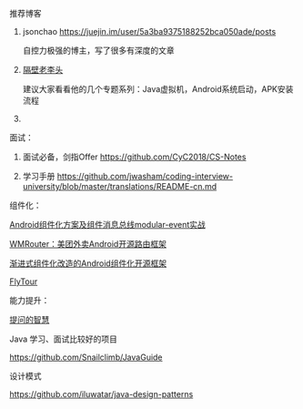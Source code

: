 推荐博客

1. jsonchao https://juejin.im/user/5a3ba9375188252bca050ade/posts

   自控力极强的博主，写了很多有深度的文章

2. [隔壁老李头](https://www.jianshu.com/u/8b9c629f69dd) 

   建议大家看看他的几个专题系列：Java虚拟机，Android系统启动，APK安装流程

3.  



面试：
1. 面试必备，剑指Offer https://github.com/CyC2018/CS-Notes

2. 学习手册 https://github.com/jwasham/coding-interview-university/blob/master/translations/README-cn.md

   

    




组件化：

[Android组件化方案及组件消息总线modular-event实战](https://www.jianshu.com/p/ad590a8b3a00)

[WMRouter：美团外卖Android开源路由框架](https://tech.meituan.com/2018/08/23/meituan-waimai-android-open-source-routing-framework.html)

[渐进式组件化改造的Android组件化开源框架](https://github.com/luckybilly/CC)

[FlyTour](https://github.com/mxdldev/android-mvp-mvvm-flytour)



能力提升：

[提问的智慧](http://git.io/how2ask)





Java 学习、面试比较好的项目

https://github.com/Snailclimb/JavaGuide




设计模式

https://github.com/iluwatar/java-design-patterns



